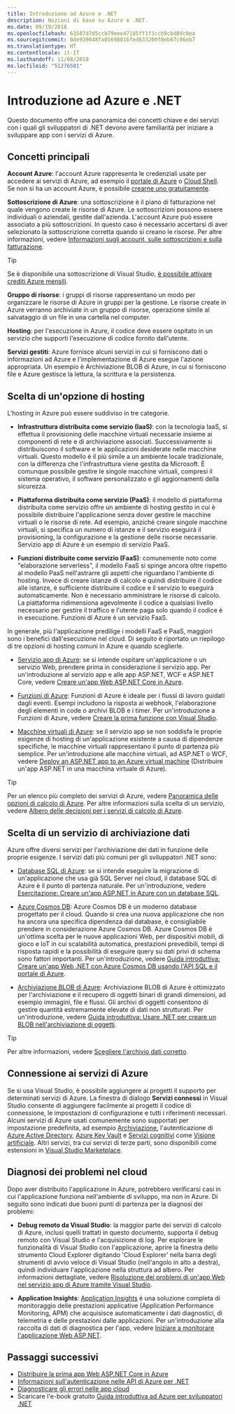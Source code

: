 ```yaml
---
title: Introduzione ad Azure e .NET
description: Nozioni di base su Azure e .NET.
ms.date: 09/19/2018
ms.openlocfilehash: 63587d7d5ccb79eee47185ff1f3ccb9cbd09c0ea
ms.sourcegitcommit: 0de939648fa01698016fed633200f8eb07c96eb7
ms.translationtype: HT
ms.contentlocale: it-IT
ms.lasthandoff: 11/08/2018
ms.locfileid: "51276581"
---
```

# <a name="get-started-with-azure-and-net"></a>Introduzione ad Azure e .NET

Questo documento offre una panoramica dei concetti chiave e dei servizi con i quali gli sviluppatori di .NET devono avere familiarità per iniziare a sviluppare app con i servizi di Azure.

## <a name="key-concepts"></a>Concetti principali

**Account Azure**: l'account Azure rappresenta le credenziali usate per accedere ai servizi di Azure, ad esempio il [portale di Azure](https://portal.azure.com) o [Cloud Shell](https://shell.azure.com). Se non si ha un account Azure, è possibile [crearne uno gratuitamente](https://azure.microsoft.com/free/dotnet/).

**Sottoscrizione di Azure**: una sottoscrizione è il piano di fatturazione nel quale vengono create le risorse di Azure. Le sottoscrizioni possono essere individuali o aziendali, gestite dall'azienda. L'account Azure può essere associato a più sottoscrizioni. In questo caso è necessario accertarsi di aver selezionato la sottoscrizione corretta quando si creano le risorse. Per altre informazioni, vedere [Informazioni sugli account, sulle sottoscrizioni e sulla fatturazione](https://docs.microsoft.com/azure/guides/developer/azure-developer-guide#understanding-accounts-subscriptions-and-billing).

> [!TIP]
> Se è disponibile una sottoscrizione di Visual Studio, [è possibile attivare crediti Azure mensili](https://azure.microsoft.com/pricing/member-offers/credit-for-visual-studio-subscribers/).

**Gruppo di risorse**: i gruppi di risorse rappresentano un modo per organizzare le risorse di Azure in gruppi per la gestione. Le risorse create in Azure verranno archiviate in un gruppo di risorse, operazione simile al salvataggio di un file in una cartella nel computer.

**Hosting**: per l'esecuzione in Azure, il codice deve essere ospitato in un servizio che supporti l'esecuzione di codice fornito dall'utente.

**Servizi gestiti**: Azure fornisce alcuni servizi in cui si forniscono dati o informazioni ad Azure e l'implementazione di Azure esegue l'azione appropriata. Un esempio è Archiviazione BLOB di Azure, in cui si forniscono file e Azure gestisce la lettura, la scrittura e la persistenza.

## <a name="choosing-a-hosting-option"></a>Scelta di un'opzione di hosting

L'hosting in Azure può essere suddiviso in tre categorie.

* **Infrastruttura distribuita come servizio (IaaS)**: con la tecnologia IaaS, si effettua il provisioning delle macchine virtuali necessarie insieme ai componenti di rete e di archiviazione associati. Successivamente si distribuiscono il software e le applicazioni desiderate nelle macchine virtuali. Questo modello è il più simile a un ambiente locale tradizionale, con la differenza che l'infrastruttura viene gestita da Microsoft. È comunque possibile gestire le singole macchine virtuali, compresi il sistema operativo, il software personalizzato e gli aggiornamenti della sicurezza.

* **Piattaforma distribuita come servizio (PaaS)**: il modello di piattaforma distribuita come servizio offre un ambiente di hosting gestito in cui è possibile distribuire l'applicazione senza dover gestire le macchine virtuali o le risorse di rete. Ad esempio, anziché creare singole macchine virtuali, si specifica un numero di istanze e il servizio eseguirà il provisioning, la configurazione e la gestione delle risorse necessarie. Servizio app di Azure è un esempio di servizio PaaS.
  
* **Funzioni distribuite come servizio (FaaS)**: comunemente noto come "elaborazione serverless", il modello FaaS si spinge ancora oltre rispetto al modello PaaS nell'astrarre gli aspetti che riguardano l'ambiente di hosting. Invece di creare istanze di calcolo e quindi distribuire il codice alle istanze, è sufficiente distribuire il codice e il servizio lo eseguirà automaticamente. Non è necessario amministrare le risorse di calcolo. La piattaforma ridimensiona agevolmente il codice a qualsiasi livello necessario per gestire il traffico e l'utente paga solo quando il codice è in esecuzione. Funzioni di Azure è un servizio FaaS.

In generale, più l'applicazione predilige i modelli FaaS e PaaS, maggiori sono i benefici dall'esecuzione nel cloud. Di seguito è riportato un riepilogo di tre opzioni di hosting comuni in Azure e quando sceglierle.

* [Servizio app di Azure](https://docs.microsoft.com/azure/app-service/app-service-value-prop-what-is): se si intende ospitare un'applicazione o un servizio Web, prendere prima in considerazione il servizio app. Per un'introduzione al servizio app e alle app ASP.NET, WCF e ASP.NET Core, vedere [Creare un'app Web ASP.NET Core in Azure](https://docs.microsoft.com/azure/app-service/app-service-web-get-started-dotnet).

* [Funzioni di Azure](https://docs.microsoft.com/azure/azure-functions/functions-overview): Funzioni di Azure è ideale per i flussi di lavoro guidati dagli eventi. Esempi includono la risposta ai webhook, l'elaborazione degli elementi in code o archivi BLOB e i timer. Per un'introduzione a Funzioni di Azure, vedere [Creare la prima funzione con Visual Studio](https://docs.microsoft.com/azure/azure-functions/functions-create-your-first-function-visual-studio).

* [Macchine virtuali di Azure](https://docs.microsoft.com/azure/virtual-machines/): se il servizio app se non soddisfa le proprie esigenze di hosting di un'applicazione esistente a causa di dipendenze specifiche, le macchine virtuali rappresentano il punto di partenza più semplice. Per un'introduzione alle macchine virtuali, ad ASP.NET o WCF, vedere [Deploy an ASP.NET app to an Azure virtual machine](https://tutorials.visualstudio.com/aspnet-vm/intro) (Distribuire un'app ASP.NET in una macchina virtuale di Azure).

> [!TIP]
> Per un elenco più completo dei servizi di Azure, vedere [Panoramica delle opzioni di calcolo di Azure](https://docs.microsoft.com/azure/architecture/guide/technology-choices/compute-overview#azure-compute-options). Per altre informazioni sulla scelta di un servizio, vedere [Albero delle decisioni per i servizi di calcolo di Azure](https://docs.microsoft.com/azure/architecture/guide/technology-choices/compute-decision-tree).

## <a name="choosing-a-data-storage-service"></a>Scelta di un servizio di archiviazione dati

Azure offre diversi servizi per l'archiviazione dei dati in funzione delle proprie esigenze. I servizi dati più comuni per gli sviluppatori .NET sono:

* [Database SQL di Azure](https://docs.microsoft.com/azure/sql-database/): se si intende eseguire la migrazione di un'applicazione che usa già SQL Server nel cloud, il database SQL di Azure è il punto di partenza naturale. Per un'introduzione, vedere [Esercitazione: Creare un'app ASP.NET in Azure con un database SQL](https://docs.microsoft.com/azure/app-service/app-service-web-tutorial-dotnet-sqldatabase).

* [Azure Cosmos DB](https://docs.microsoft.com/azure/cosmos-db/): Azure Cosmos DB è un moderno database progettato per il cloud. Quando si crea una nuova applicazione che non ha ancora una specifica dipendenza dal database, è consigliabile prendere in considerazione Azure Cosmos DB. Azure Cosmos DB è un'ottima scelta per le nuove applicazioni Web, per dispositivi mobili, di gioco e IoT in cui scalabilità automatica, prestazioni prevedibili, tempi di risposta rapidi e la possibilità di eseguire query su dati privi di schema sono fattori importanti. Per un'introduzione, vedere [Guida introduttiva: Creare un'app Web .NET con Azure Cosmos DB usando l'API SQL e il portale di Azure](https://docs.microsoft.com/azure/cosmos-db/create-sql-api-dotnet).

* [Archiviazione BLOB di Azure](https://docs.microsoft.com/azure/storage/): Archiviazione BLOB di Azure è ottimizzato per l'archiviazione e il recupero di oggetti binari di grandi dimensioni, ad esempio immagini, file e flussi. Gli archivi di oggetti consentono di gestire quantità estremamente elevate di dati non strutturati. Per un'introduzione, vedere [Guida introduttiva: Usare .NET per creare un BLOB nell'archiviazione di oggetti](https://docs.microsoft.com/azure/storage/blobs/storage-quickstart-blobs-dotnet).

> [!TIP]
> Per altre informazioni, vedere [Scegliere l'archivio dati corretto](https://docs.microsoft.com/azure/architecture/guide/technology-choices/data-store-overview).

## <a name="connecting-to-azure-services"></a>Connessione ai servizi di Azure

Se si usa Visual Studio, è possibile aggiungere ai progetti il supporto per determinati servizi di Azure.  La finestra di dialogo **Servizi connessi** in Visual Studio consente di aggiungere facilmente ai progetti il codice di connessione, le impostazioni di configurazione e tutti i riferimenti necessari.  Alcuni servizi di Azure usati comunemente sono supportati per impostazione predefinita, ad esempio [Archiviazione](/azure/vs-azure-tools-connected-services-storage), l'autenticazione di [Azure Active Directory](/azure/active-directory/develop/vs-active-directory-add-connected-service), [Azure Key Vault](/azure/key-vault/vs-key-vault-add-connected-service) e [Servizi cognitivi](/azure/cognitive-services/) come [Visione artificiale](/azure/cognitive-services/computer-vision/vs-computer-vision-connected-service).  Altri servizi, tra cui servizi di terze parti, sono disponibili come estensioni in [Visual Studio Marketplace](https://marketplace.visualstudio.com/search?term=connected%20service&target=VS&category=Tools&vsVersion=&subCategory=All&sortBy=Relevance).

## <a name="diagnosing-problems-in-the-cloud"></a>Diagnosi dei problemi nel cloud
Dopo aver distribuito l'applicazione in Azure, potrebbero verificarsi casi in cui l'applicazione funziona nell'ambiente di sviluppo, ma non in Azure. Di seguito sono indicati due buoni punti di partenza per la diagnosi dei problemi:

* **Debug remoto da Visual Studio**: la maggior parte dei servizi di calcolo di Azure, inclusi quelli trattati in questo documento, supporta il debug remoto con Visual Studio e l'acquisizione di log. Per esplorare le funzionalità di Visual Studio con l'applicazione, aprire la finestra dello strumento Cloud Explorer digitando 'Cloud Explorer' nella barra degli strumenti di avvio veloce di Visual Studio (nell'angolo in alto a destra), quindi individuare l'applicazione nella struttura ad albero. Per informazioni dettagliate, vedere [Risoluzione dei problemi di un'app Web nel servizio app di Azure tramite Visual Studio](https://docs.microsoft.com/azure/app-service/web-sites-dotnet-troubleshoot-visual-studio#remotedebug).

* **Application Insights**: [Application Insights](https://docs.microsoft.com/azure/application-insights/) è una soluzione completa di monitoraggio delle prestazioni applicative (Application Performance Monitoring, APM) che acquisisce automaticamente i dati diagnostici, di telemetria e delle prestazioni dalle applicazioni. Per un'introduzione alla raccolta di dati di diagnostica per l'app, vedere [Iniziare a monitorare l'applicazione Web ASP.NET](https://docs.microsoft.com/azure/application-insights/quick-monitor-portal).

## <a name="next-steps"></a>Passaggi successivi

* [Distribuire la prima app Web ASP.NET Core in Azure](https://docs.microsoft.com/azure/app-service/app-service-web-get-started-dotnet)
* [Informazioni sull'autenticazione nelle API di Azure per .NET](dotnet-sdk-azure-authenticate.md)
* [Diagnosticare gli errori nelle app cloud](https://blogs.msdn.microsoft.com/webdev/2018/02/07/diagnosing-errors-on-your-cloud-apps)
* Scaricare l'e-book gratuito [Guida introduttiva ad Azure per sviluppatori .NET](https://www.microsoft.com/net/download/thank-you/azure-quick-start-ebook)
